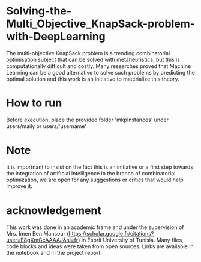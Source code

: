 # Solving-the-Multi_Objective_KnapSack-problem-with-DeepLearning
The multi-objective KnapSack problem is a trending combinatorial optimisation subject that can be solved with metaheuristics, but this is computationally difficult and costly. Many researches proved that Machine Learning can be a good alternative to solve such problems by predicting the optimal solution and this work is an initiative to materialize this theory. 

# How to run
Before execution, place the provided folder 'mkpInstances' under users/maily or users/'username'

# Note
It is importnant to insist on the fact this is an initiative or a first step towards the integration of artificial intelligence in the branch of combinatorial optimization, we are open for any suggestions or critics that would help improve it.

# acknowledgement
This work was done in an academic frame and under the supervision of Mrs. Imen Ben Mansour (https://scholar.google.fr/citations?user=E8gXmGcAAAAJ&hl=fr) in Esprit University of Tunisia.
Many files, code blocks and ideas were taken from open sources. Links are available in the notebook and in the project report.
